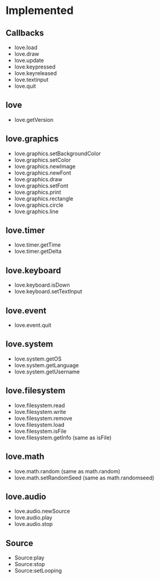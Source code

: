 # Implemented

## Callbacks
- love.load 
- love.draw 
- love.update 
- love.keypressed 
- love.keyreleased 
- love.textinput
- love.quit 

## love
- love.getVersion 

## love.graphics
- love.graphics.setBackgroundColor 
- love.graphics.setColor 
- love.graphics.newImage 
- love.graphics.newFont 
- love.graphics.draw 
- love.graphics.setFont 
- love.graphics.print 
- love.graphics.rectangle 
- love.graphics.circle
- love.graphics.line

## love.timer
- love.timer.getTime 
- love.timer.getDelta 

## love.keyboard
- love.keyboard.isDown 
- love.keyboard.setTextInput

## love.event
- love.event.quit 

## love.system
- love.system.getOS
- love.system.getLanguage
- love.system.getUsername

## love.filesystem
- love.filesystem.read
- love.filesystem.write
- love.filesystem.remove
- love.filesystem.load
- love.filesystem.isFile
- love.filesystem.getInfo (same as isFile)

## love.math
- love.math.random (same as math.random)
- love.math.setRandomSeed (same as math.randomseed)

## love.audio
- love.audio.newSource 
- love.audio.play
- love.audio.stop 

## Source
- Source:play 
- Source:stop 
- Source:setLooping 